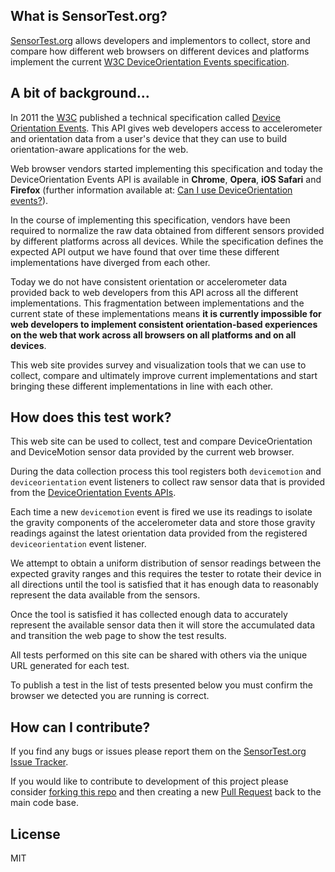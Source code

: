 ## What is SensorTest.org?

[SensorTest.org](http://sensortest.org) allows developers and implementors to collect, store and compare how different web browsers on different devices and platforms implement the current [W3C DeviceOrientation Events specification](http://w3c.github.io/deviceorientation/spec-source-orientation.html).

## A bit of background...

In 2011 the [W3C](http://www.w3.org/) published a technical specification called [Device Orientation Events](http://w3c.github.io/deviceorientation/spec-source-orientation.html). This API gives web developers access to accelerometer and orientation data from a user's device that they can use to build orientation-aware applications for the web.

Web browser vendors started implementing this specification and today the DeviceOrientation Events API is available in **Chrome**, **Opera**, **iOS Safari** and **Firefox** (further information available at: [Can I use DeviceOrientation events?](http://caniuse.com/deviceorientation)).

In the course of implementing this specification, vendors have been required to normalize the raw data obtained from different sensors provided by different platforms across all devices. While the specification defines the expected API output we have found that over time these different implementations have diverged from each other.

Today we do not have consistent orientation or accelerometer data provided back to web developers from this API across all the different implementations. This fragmentation between implementations and the current state of these implementations means **it is currently impossible for web developers to implement consistent orientation-based experiences on the web that work across all browsers on all platforms and on all devices**.

This web site provides survey and visualization tools that we can use to collect, compare and ultimately improve current implementations and start bringing these different implementations in line with each other.

## How does this test work?

This web site can be used to collect, test and compare DeviceOrientation and DeviceMotion sensor data provided by the current web browser.

During the data collection process this tool registers both `devicemotion` and `deviceorientation` event listeners to collect raw sensor data that is provided from the [DeviceOrientation Events APIs](http://w3c.github.io/deviceorientation/spec-source-orientation.html).

Each time a new `devicemotion` event is fired we use its readings to isolate the gravity components of the accelerometer data and store those gravity readings against the latest orientation data provided from the registered `deviceorientation` event listener.

We attempt to obtain a uniform distribution of sensor readings between the expected gravity ranges and this requires the tester to rotate their device in all directions until the tool is satisfied that it has enough data to reasonably represent the data available from the sensors.

Once the tool is satisfied it has collected enough data to accurately represent the available sensor data then it will store the accumulated data and transition the web page to show the test results.

All tests performed on this site can be shared with others via the unique URL generated for each test.

To publish a test in the list of tests presented below you must confirm the browser we detected you are running is correct.

## How can I contribute?

If you find any bugs or issues please report them on the [SensorTest.org Issue Tracker](https://github.com/richtr/sensortest.org/issues).

If you would like to contribute to development of this project please consider [forking this repo](https://github.com/richtr/sensortest.org/fork) and then creating a new [Pull Request](https://github.com/richtr/sensortest.org/pulls) back to the main code base.

## License

MIT